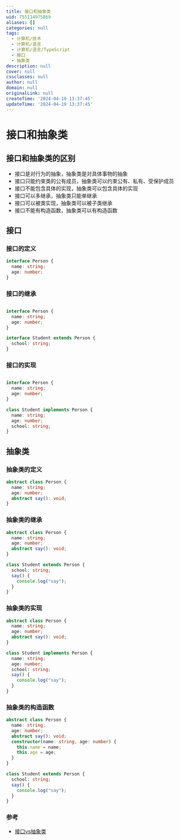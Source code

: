```yaml
---
title: 接口和抽象类
uid: 755114975869
aliases: []
categories: null
tags:
  - 计算机/技术
  - 计算机/语言
  - 计算机/语言/TypeScript
  - 接口
  - 抽象类
description: null
cover: null
cssclasses: null
author: null
domain: null
originalLink: null
createTime: '2024-04-19 13:37:45'
updateTime: '2024-04-19 13:37:45'
---
```


# 接口和抽象类

## 接口和抽象类的区别

- 接口是对行为的抽象，抽象类是对具体事物的抽象
- 接口只能约束类的公有成员，抽象类可以约束公有、私有、受保护成员
- 接口不能包含具体的实现，抽象类可以包含具体的实现
- 接口可以多继承，抽象类只能单继承
- 接口可以被类实现，抽象类可以被子类继承
- 接口不能有构造函数，抽象类可以有构造函数

## 接口

### 接口的定义

```ts
interface Person {
  name: string;
  age: number;
}
```

### 接口的继承

```ts

interface Person {
  name: string;
  age: number;
}

interface Student extends Person {
  school: string;
}
```

### 接口的实现

```ts

interface Person {
  name: string;
  age: number;
}

class Student implements Person {
  name: string;
  age: number;
  school: string;
}
```

## 抽象类

### 抽象类的定义

```ts
abstract class Person {
  name: string;
  age: number;
  abstract say(): void;
}
```

### 抽象类的继承

```ts
abstract class Person {
  name: string;
  age: number;
  abstract say(): void;
}

class Student extends Person {
  school: string;
  say() {
    console.log("say");
  }
}
```

### 抽象类的实现

```ts
abstract class Person {
  name: string;
  age: number;
  abstract say(): void;
}

class Student implements Person {
  name: string;
  age: number;
  school: string;
  say() {
    console.log("say");
  }
}
```

### 抽象类的构造函数

```ts
abstract class Person {
  name: string;
  age: number;
  abstract say(): void;
  constructor(name: string, age: number) {
    this.name = name;
    this.age = age;
  }
}

class Student extends Person {
  school: string;
  say() {
    console.log("say");
  }
}

```

### 参考

- [接口vs抽象类](https://www.bilibili.com/video/BV1Xv411T7DA/?spm_id_from=333.788.recommend_more_video.0&vd_source=ba86147e5f227bf668c6edb61e35dcf4)
